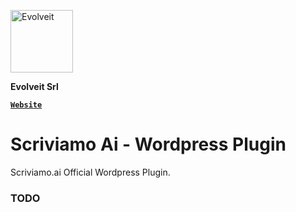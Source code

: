 <p align="left">
  <a href="https://evolveit.agency">
    <img alt="Evolveit" src="https://evolveit.agency/static/evolve-black.png" width="100">
  </a>
</p>

<p align="left">
  <strong>Evolveit Srl</strong>
</p>

<p align="left">
  <a href="https://evolveit.agency"><strong><code>Website</code></strong></a>
</p>

Scriviamo Ai - Wordpress Plugin
===
Scriviamo.ai Official Wordpress Plugin.

### TODO